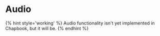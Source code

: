 # Audio

{% hint style='working' %}
Audio functionality isn't yet implemented in Chapbook, but it will be.
{% endhint %}